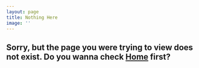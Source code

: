 ```yaml
---
layout: page
title: Nothing Here
image: ''
---
```


## Sorry, but the page you were trying to view does not exist. Do you wanna check [Home](/) first?
